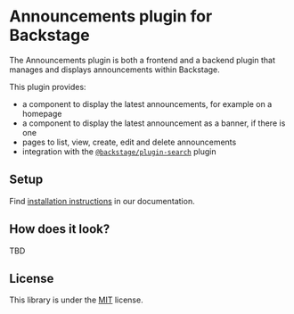 # Announcements plugin for Backstage

The Announcements plugin is both a frontend and a backend plugin that manages and displays announcements within Backstage.

This plugin provides:

* a component to display the latest announcements, for example on a homepage
* a component to display the latest announcement as a banner, if there is one
* pages to list, view, create, edit and delete announcements
* integration with the [`@backstage/plugin-search`](https://github.com/backstage/backstage/tree/master/plugins/search) plugin

## Setup

Find [installation instructions](./docs/index.md#installation) in our documentation.

## How does it look?

TBD

## License

This library is under the [MIT](LICENSE) license.
